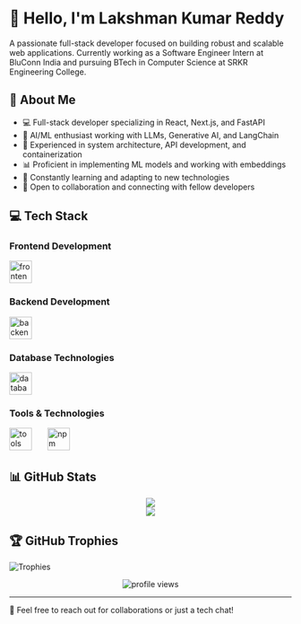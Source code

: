 # 👋 Hello, I'm Lakshman Kumar Reddy

A passionate full-stack developer focused on building robust and scalable web applications. Currently working as a Software Engineer Intern at BluConn India and pursuing BTech in Computer Science at SRKR Engineering College.

## 🚀 About Me

- 💻 Full-stack developer specializing in React, Next.js, and FastAPI
- 🤖 AI/ML enthusiast working with LLMs, Generative AI, and LangChain
- 🔧 Experienced in system architecture, API development, and containerization
- 📊 Proficient in implementing ML models and working with embeddings
- 🌱 Constantly learning and adapting to new technologies
- 🤝 Open to collaboration and connecting with fellow developers

## 💻 Tech Stack

### Frontend Development
<div align="left">
  <img src="https://skillicons.dev/icons?i=nextjs,react,js,ts,html,css,tailwind,materialui,bootstrap" height="40" alt="frontend stack"/>
</div>

### Backend Development
<div align="left">
  <img src="https://skillicons.dev/icons?i=py,express,java,php,c" height="40" alt="backend stack"/>
</div>

### Database Technologies
<div align="left">
  <img src="https://skillicons.dev/icons?i=postgres,mysql,mongodb" height="40" alt="database stack"/>
</div>

### Tools & Technologies
<div align="left">
  <img src="https://skillicons.dev/icons?i=git,docker,postman,vercel" height="40" alt="tools stack"/>
  <img width="20" />
  <img src="https://cdn.jsdelivr.net/gh/devicons/devicon/icons/npm/npm-original-wordmark.svg" height="40" alt="npm logo"/>
</div>

## 📊 GitHub Stats

<div align="center">

![](https://github-readme-stats.vercel.app/api?username=lakshman7781&theme=tokyonight&hide_border=true&include_all_commits=true&count_private=true)<br/>
![](https://github-readme-streak-stats.herokuapp.com/?user=lakshman7781&theme=tokyonight&hide_border=true)<br/>

</div>

## 🏆 GitHub Trophies

![Trophies](https://github-profile-trophy.vercel.app/?username=lakshman7781&theme=tokyonight&no-frame=true&no-bg=false&margin-w=4)

<div align="center">
  <img src="https://komarev.com/ghpvc/?username=lakshman7781&label=Profile%20views&color=0e75b6&style=flat" alt="profile views" />
</div>

---

💬 Feel free to reach out for collaborations or just a tech chat!
